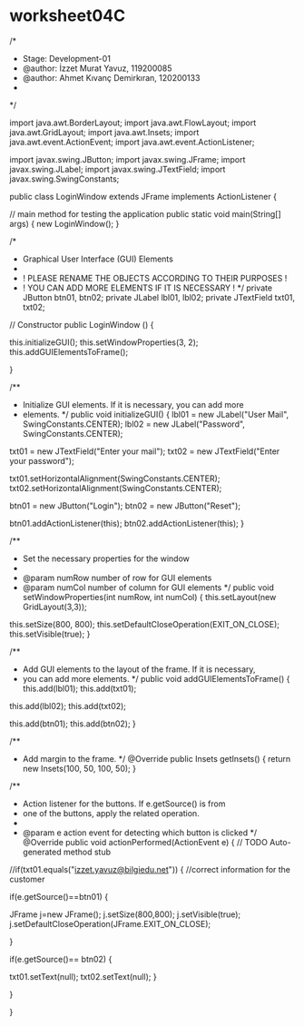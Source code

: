 # worksheet04C

/*
 * Stage: Development-01
 * @author: İzzet Murat Yavuz, 119200085
 * @author: Ahmet Kıvanç Demirkıran, 120200133
 *
 */


import java.awt.BorderLayout;
import java.awt.FlowLayout;
import java.awt.GridLayout;
import java.awt.Insets;
import java.awt.event.ActionEvent;
import java.awt.event.ActionListener;

import javax.swing.JButton;
import javax.swing.JFrame;
import javax.swing.JLabel;
import javax.swing.JTextField;
import javax.swing.SwingConstants;


public class LoginWindow extends JFrame implements ActionListener {

// main method for testing the application
public static void main(String[] args) {
new LoginWindow();
}


/*
* Graphical User Interface (GUI) Elements
*
* ! PLEASE RENAME THE OBJECTS ACCORDING TO THEIR PURPOSES !
* ! YOU CAN ADD MORE ELEMENTS IF IT IS NECESSARY !
*/
private JButton btn01, btn02;
private JLabel lbl01, lbl02;
private JTextField txt01, txt02;


// Constructor
public LoginWindow () {

this.initializeGUI();
this.setWindowProperties(3, 2);
this.addGUIElementsToFrame();

}


/**
* Initialize GUI elements. If it is necessary, you can add more
* elements.
*/
public void initializeGUI() {
lbl01 = new JLabel("User Mail", SwingConstants.CENTER);
lbl02 = new JLabel("Password", SwingConstants.CENTER);

txt01 = new JTextField("Enter your mail");
txt02 = new JTextField("Enter your password");

txt01.setHorizontalAlignment(SwingConstants.CENTER);
txt02.setHorizontalAlignment(SwingConstants.CENTER);

btn01 = new JButton("Login");
btn02 = new JButton("Reset");

btn01.addActionListener(this);
btn02.addActionListener(this);
}


/**
* Set the necessary properties for the window
*
* @param numRow number of row for GUI elements
* @param numCol number of column for GUI elements
*/
public void setWindowProperties(int numRow, int numCol) {
this.setLayout(new GridLayout(3,3));

this.setSize(800, 800);
this.setDefaultCloseOperation(EXIT_ON_CLOSE);
this.setVisible(true);
}




/**
* Add GUI elements to the layout of the frame. If it is necessary,
* you can add more elements.
*/
public void addGUIElementsToFrame() {
this.add(lbl01);
this.add(txt01);

this.add(lbl02);
this.add(txt02);

this.add(btn01);
this.add(btn02);
}


/**
* Add margin to the frame.
*/
@Override
    public Insets getInsets() {
        return new Insets(100, 50, 100, 50);
    }


/**
* Action listener for the buttons. If e.getSource() is from
* one of the buttons, apply the related operation.
*
* @param e action event for detecting which button is clicked
*/
@Override
public void actionPerformed(ActionEvent e) {
// TODO Auto-generated method stub



//if(txt01.equals("izzet.yavuz@bilgiedu.net"))   { //correct information for the customer

if(e.getSource()==btn01) {

JFrame j=new JFrame();
j.setSize(800,800); 
j.setVisible(true);
j.setDefaultCloseOperation(JFrame.EXIT_ON_CLOSE);


}



if(e.getSource()== btn02) {

txt01.setText(null);
txt02.setText(null);
}

}

}
